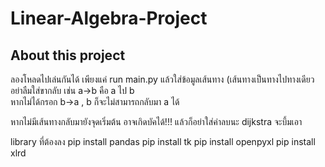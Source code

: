 # Linear-Algebra-Project
## About this project
ลองโหลดไปเล่นกันได้ เพียงแค่ run main.py แล้วใส่ข้อมูลเส้นทาง (เส้นทางเป็นทางไปทางเดียว อย่าลืมใส่ขากลับ เช่น a->b คือ a ไป b <br/>หากไม่ได้กรอก b->a , b ก็จะไม่สามารถกลับมา a ได้

หากไม่มีเส้นทางกลับมายังจุดเริ่มต้น อาจเกิดบัคได้!!! แล้วก็อย่าใส่ค่าลบนะ dijkstra จะบึ้มเอา

library ที่ต้องลง
pip install pandas
pip install tk
pip install openpyxl
pip install xlrd
